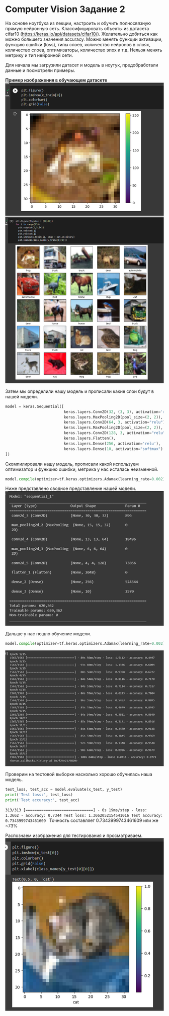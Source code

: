 # Computer Vision  Задание 2
На основе ноутбука из лекции, настроить и обучить полносвязную прямую нейронную сеть. Классифицировать объекты из датасета cifar10 (https://keras.io/api/datasets/cifar10/). Желательно добиться как можно большего значения accuracy. Можно менять функции активации, функцию ошибки (loss), типы слоев, количество нейронов в слоях, количество слоев, оптимизаторы, количество эпох и т.д. Нельзя менять метрику и тип нейронной сети. 

Для начала мы загрузили датасет и модель в ноутук, предобработали данные и посмотрели примеры.

**Пример изображения в обучающем датасете**
![image info](https://github.com/misshp11/CV2/blob/main/img/изображение_2023-04-05_005556395.png) 
![image info](https://github.com/misshp11/CV2/blob/main/img/изображение_2023-04-05_005945826.png) 

Затем мы определили нашу модель и прописали какие слои будут в нашей модели.
```python
model = keras.Sequential([
                          keras.layers.Conv2D(32, (3, 3), activation='relu', input_shape=(32, 32, 3)),
                          keras.layers.MaxPooling2D(pool_size=(2, 2)),
                          keras.layers.Conv2D(64, 3, activation="relu"),
                          keras.layers.MaxPooling2D(pool_size=(2, 2)),
                          keras.layers.Conv2D(128, 3, activation="relu"),
                          keras.layers.Flatten(),
                          keras.layers.Dense(256, activation='relu'),
                          keras.layers.Dense(10, activation="softmax")
])
```

Скомпилировали нашу модель, прописали какой используем оптимизатор и функцию ошибки, метрика у нас исталась неизменной.
```python
model.compile(optimizer=tf.keras.optimizers.Adamax(learning_rate=0.002), loss='SparseCategoricalCrossentropy', metrics=['accuracy'])
```

Ниже представлено сводное представление нашей модели.
![image info](https://github.com/misshp11/CV2/blob/main/img/изображение_2023-04-05_011104903.png)                                                   

Дальше у нас пошло обучение модели.
```python
model.compile(optimizer=tf.keras.optimizers.Adamax(learning_rate=0.002), loss='SparseCategoricalCrossentropy', metrics=['accuracy'])
```
![image info](https://github.com/misshp11/CV2/blob/main/img/изображение_2023-04-05_011342097.png) 

Проверим на тестовой выборке насколько хорошо обучилась наша модель.
```python
test_loss, test_acc = model.evaluate(x_test, y_test)
print('Test loss:', test_loss)
print('Test accuracy:', test_acc)
```
<code>313/313 [==============================] - 6s 19ms/step - loss: 1.3662 - accuracy: 0.7344
Test loss: 1.3662052154541016
Test accuracy: 0.7343999743461609
</code> 
Точность составляет 0.7343999743461609 или же ~73%

Распознаем изображения для тестирования и просматриваем.
![image info](https://github.com/misshp11/CV2/blob/main/img/изображение_2023-04-05_012421835.png)  
